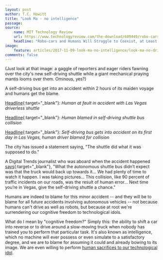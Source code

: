 ```yaml
---
layout: post
author: T.C. Howitt
title: "Look Ma - no intelligence"
passage: 
source:
    name: MIT Technology Review
    url: https://www.technologyreview.com/the-download/609449/robo-cars-and-humans-will-struggle-to-coexist-at-least-for-now/
    headline: "Robo-cars and Humans Will Struggle to Coexist, at Least For Now"
image:
    feature: articles/2017-11-09-look-ma-no-intelligence/look-ma-no-driver.jpg
comments: false
---
```


(Just look at that image: a gaggle of reporters and eager riders fawning over the city's new self-driving shuttle while a giant mechanical praying mantis looms over them.  Ominous, yes?)

A self-driving bus get into an accident within 2 hours of its maiden voyage and humans get the blame.

[Headline](https://www.reviewjournal.com/local/local-las-vegas/downtown/human-at-fault-in-accident-with-las-vegas-driverless-shuttle/){:target="_blank"}: *Human at fault in accident with Las Vegas driverless shuttle*

[Headline](http://www.cbc.ca/news/technology/driverless-shuttle-bus-1.4205079){:target="_blank"}: *Human blamed in self-driving shuttle bus collision*

[Headline](http://www.nydailynews.com/news/national/self-driving-bus-accident-day-las-vegas-article-1.3621441){:target="_blank"}: *Self-driving bus gets into accident on its first day in Las Vegas, human driver blamed for collision*

The city has issued a statement saying, "The shuttle did what it was supposed to do."

A Digital Trends journalist who was aboard when the accident happened [says](https://www.digitaltrends.com/cars/self-driving-bus-crash-vegas-account/){:target="_blank"}, "What the autonomous shuttle bus didn’t expect was that the truck would back up towards it... We had plenty of time to watch it happen.  I was taking pictures... This collision, like 90 percent of traffic incidents on our roads, was the result of human error... Next time you’re in Vegas, give the self-driving shuttle a chance."

Humans are indeed to blame for this minor accident -- and they will be to blame for all future accidents involving autonomous vehicles -- not because humans can't drive as well as robots, but because at root we're surrendering our cognitive freedom to technological idols.

What do I mean by "cognitive freedom?"  Simply this: the ability to shift a car into reverse or to drive around a slow-moving truck when nobody has trained you to perform that particular task.  It's also known as intelligence, which no machine will ever possess or even simulate to a satisfactory degree, and we are to blame for assuming it could and already bowing to its image.  We are even willing to perform [human sacrifices to our technological idol](http://oilforlight.com/scientism-demands-human-sacrifice).
